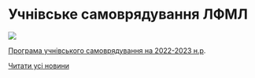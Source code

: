 # Учнівське самоврядування ЛФМЛ


![](/images/blog/учнівське-самоврядування-лфмл/учнсамовр.jpg)


[Програма учнівського самоврядування на 2022-2023 н.р](/files/blog/учнівське-самоврядування-лфмл/програма-роботи-учнівського-самоврядування-2022-2023.pdf).

[Читати усі новини](/news)

